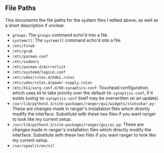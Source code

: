 ## File Paths

This documents the file paths for the system files I edited above, as well as a short description if unclear.

* `groups`: The `groups` command echo'd into a file.
* `systemctl`: The `systemctl` command echo'd into a file.
* `/etc/fstab`
* `/etc/grub`
* `/etc/pacman.conf`
* `/etc/sudoers`
* `/etc/pacman.d/mirrorlist`
* `/etc/systemd/logind.conf`
* `/etc/udev/rules.d/hdmi.rules`
* `/etc/udev/rules.d/power-supply.rules`
* `/etc/X11/xorg.conf.d/60-synaptics-conf`: Touchpad configuration, which uses `60` to take priority over the default `50-synaptics-conf`, if it exists (using `50-synaptics-conf` itself may be overwritten on an update).
* `/usr/lib/python3.3/site-packages/ranger/gui/widgets/statusbar.py:` These are changes made in ranger's installation files
  which directly modify the interface. Substitute with these two files if you want ranger to look like my current setup.
* `/usr/lib/python3.3/site-packages/ranger/gui/ui.py`:  These are changes made in ranger's installation files which
  directly modify the interface. Substitute with these two files if you want ranger to look like my current setup.
* `/var/spool/cron/nil`
